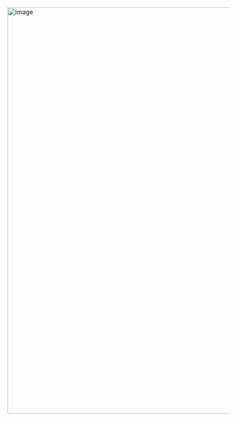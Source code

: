 <img width="811" height="919" alt="image" src="https://github.com/user-attachments/assets/e9388c56-81a0-4258-9a47-f5f05470a33c" />
